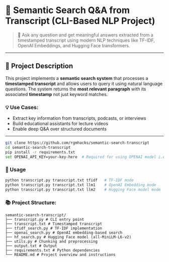# 🎯 Semantic Search Q&A from Transcript (CLI-Based NLP Project)

> 🚀 Ask any question and get meaningful answers extracted from a timestamped transcript using modern NLP techniques like TF-IDF, OpenAI Embeddings, and Hugging Face transformers.

---

## 📌 Project Description

This project implements a **semantic search system** that processes a **timestamped transcript** and allows users to query it using natural language questions. The system returns the **most relevant paragraph** with its associated **timestamp** not just keyword matches.

### 💡 Use Cases:

- Extract key information from transcripts, podcasts, or interviews
- Build educational assistants for lecture videos
- Enable deep Q&A over structured documents

---

```bash
git clone https://github.com/rgmhacks/semantic-search-transcript
cd semantic-search-transcript
pip install -r requirements.txt
set OPENAI_API_KEY=your-key-here  # Required for using OPENAI model i.e. llm1
```

### 🚀 Usage

```bash
python transcript.py transcript.txt tfidf   # TF-IDF mode
python transcript.py transcript.txt llm1    # OpenAI Embedding mode
python transcript.py transcript.txt llm2    # Hugging Face model mode
```

### 📚 Project Structure:
```
semantic-search-transcript/
├── transcript.py # CLI entry point
├── transcript.txt # Timestamped transcript
├── tfidf_search.py # TF-IDF implementation
├── openai_search.py # OpenAI embedding-based search
├── hf_search.py # Hugging Face model (all-MiniLM-L6-v2)
├── utils.py # Chunking and preprocessing
├── output.txt # Output
├── requirements.txt # Python dependencies
└── README.md # Project overview and instructions
```
